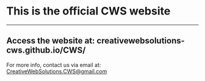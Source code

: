 # This is the official CWS website
---

## Access the website at: creativewebsolutions-cws.github.io/CWS/

For more info, contact us via email at: CreativeWebSolutions.CWS@gmail.com

